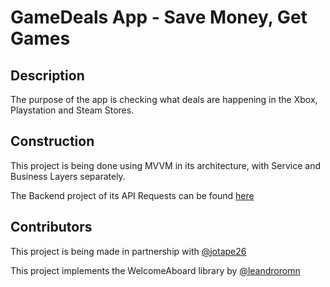 # GameDeals App - Save Money, Get Games

## Description
The purpose of the app is checking what deals are happening in the Xbox, Playstation and Steam Stores.

## Construction
This project is being done using MVVM in its architecture, with Service and Business Layers separately.

The Backend project of its API Requests can be found [here](https://github.com/jotape26/gamedeals-vapor)

## Contributors
This project is being made in partnership with [@jotape26](https://github.com/jotape26)

This project implements the WelcomeAboard library by [@leandroromn](https://github.com/leandroromn)
